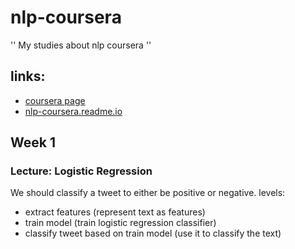 # nlp-coursera
'' My studies about nlp coursera ''
## links: 
- [coursera page](https://www.coursera.org/learn/classification-vector-spaces-in-nlp)
- [nlp-coursera.readme.io](https://nlp-coursera.readme.io/docs)
## Week 1
### Lecture: Logistic Regression
We should classify a tweet to either be positive or negative. levels:
- extract features (represent text as features)
- train model (train logistic regression classifier)
- classify tweet based on train model (use it to classify the text)
